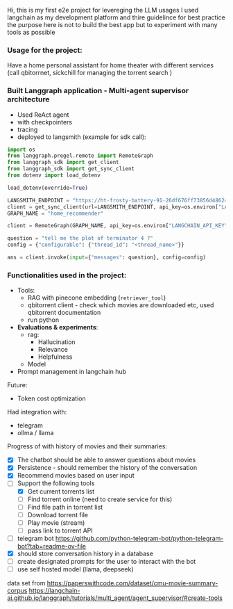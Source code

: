 Hi,
this is my first e2e project for levereging the LLM usages
I used langchain as my development platform and thire guidelince for best practice 
the purpose here is not to build the best app but to experiment with many tools as possible

### Usage for the project:

Have a home personal assistant for home theater with different services (call qbitorrnet, sickchill for managing the torrent search )

### Built Langgraph application - Multi-agent supervisor architecture

- Used ReAct agent
- with checkpointers
- tracing
- deployed to langsmith (example for sdk call):
```python
import os
from langgraph.pregel.remote import RemoteGraph
from langgraph_sdk import get_client
from langgraph_sdk import get_sync_client
from dotenv import load_dotenv

load_dotenv(override=True)

LANGSMITH_ENDPOINT = "https://ht-frosty-battery-91-26df676ff73856d48624516684b654c1.us.langgraph.app"
client = get_sync_client(url=LANGSMITH_ENDPOINT, api_key=os.environ["LANGCHAIN_API_KEY"])
GRAPH_NAME = "home_recommender"

client = RemoteGraph(GRAPH_NAME, api_key=os.environ["LANGCHAIN_API_KEY"], url=LANGSMITH_ENDPOINT)

question = "tell me the plot of terminator 4 ?"
config = {"configurable": {"thread_id": "<thread_name>"}}

ans = client.invoke(input={"messages": question}, config=config)

```


### Functionalities used in the project:
- Tools:
  - RAG with pinecone embedding (`retriever_tool`)
  - qbitorrent client - check which movies are downloaded etc, used qbitorrent documentation
  - run python
- **Evaluations & experiments**:
  - rag:
    - Hallucination
    - Relevance
    - Helpfulness
  - Model
- Prompt management in langchain hub

Future:
- Token cost optimization

Had integration with:
- telegram
- ollma / llama


Progress of  with history of movies and their summaries:

- [x] The chatbot should be able to answer questions about movies 
- [x] Persistence - should remember the history of the conversation
- [x] Recommend movies based on user input
- [ ] Support the following tools
    - [x] Get current torrents list
    - [ ] Find torrent online (need to create service for this)
    - [ ] Find file path in torrent list
    - [ ] Download torrent file
    - [ ] Play movie (stream)
    - [ ] pass link to torrent API
- [ ] telegram bot https://github.com/python-telegram-bot/python-telegram-bot?tab=readme-ov-file
- [x] should store conversation history in a database
- [ ] create designated prompts for the user to interact with the bot
- [ ] use self hosted model (llama, deepseek)  

data set from https://paperswithcode.com/dataset/cmu-movie-summary-corpus
https://langchain-ai.github.io/langgraph/tutorials/multi_agent/agent_supervisor/#create-tools

